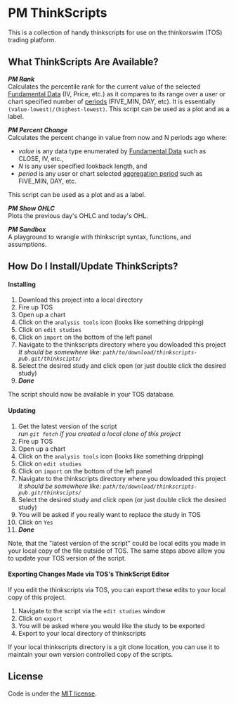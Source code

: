 PM ThinkScripts
===============
This is a collection of handy thinkscripts for use on the thinkorswim (TOS)
trading platform.

What ThinkScripts Are Available?
--------------------------------

__*PM Rank*__  
Calculates the percentile rank for the current value of the selected 
[Fundamental Data][fundamental data] (IV, Price, etc.) as it compares 
to its range over a user or chart specified number of [periods][agg_per]
(FIVE_MIN, DAY, etc). It is essentially `(value-lowest)/(highest-lowest)`.
This script can be used as a plot and as a label.

__*PM Percent Change*__  
Calculates the percent change in value from now and N periods ago where:

  * *value* is any data type enumerated by [Fundamental Data][fundamental data] 
    such as CLOSE, IV, etc., 
  * *N* is any user specified lookback length, and 
  * *period* is any user or chart selected [aggregation period][agg_per] such as 
    FIVE_MIN, DAY, etc.

This script can be used as a plot and as a label.

__*PM Show OHLC*__  
Plots the previous day's OHLC and today's OHL.

__*PM Sandbox*__  
A playground to wrangle with thinkscript syntax, functions, and assumptions.

How Do I Install/Update ThinkScripts?
-------------------------------------

#### Installing
1. Download this project into a local directory
2. Fire up TOS
3. Open up a chart
4. Click on the `analysis tools` icon (looks like something dripping)
5. Click on `edit studies`
6. Click on `import` on the bottom of the left panel
7. Navigate to the thinkscripts directory where you dowloaded this project  
   _It should be somewhere like: `path/to/download/thinkscripts-pub.git/thinkscipts/`_
8. Select the desired study and click open (or just double click the desired study)
9. __*Done*__

The script should now be available in your TOS database.

#### Updating

1. Get the latest version of the script  
   _run `git fetch` if you created a local clone of this project_
2. Fire up TOS
3. Open up a chart
4. Click on the `analysis tools` icon (looks like something dripping)
5. Click on `edit studies`
6. Click on `import` on the bottom of the left panel
7. Navigate to the thinkscripts directory where you dowloaded this project  
   _It should be somewhere like: `path/to/download/thinkscripts-pub.git/thinkscipts/`_
8. Select the desired study and click open (or just double click the desired study)
9. You will be asked if you really want to replace the study in TOS
10. Click on `Yes`
11. __*Done*__

Note, that the "latest version of the script" could be local edits you
made in your local copy of the file outside of TOS. The same steps above
allow you to update your TOS version of the script.

#### Exporting Changes Made via TOS's ThinkScript Editor

If you edit the thinkscripts via TOS, you can export these edits to your local
copy of this project.

1. Navigate to the script via the `edit studies` window
2. Click on `export`
3. You will be asked where you would like the study to be exported
4. Export to your local directory of thinkscripts

If your local thinkscripts directory is a git clone location, you can 
use it to maintain your own version controlled copy of the scripts.

License
-------
Code is under the [MIT license][license].

[license]:https://github.com/dranem05/thinkscripts/path/to/LICENSE
[fundamental data]:http://tlc.thinkorswim.com/center/charting/thinkscript/reference/Constants/FundamentalType/index
[agg_per]:http://tlc.thinkorswim.com/center/charting/thinkscript/reference/Constants/AggregationPeriod/index 
